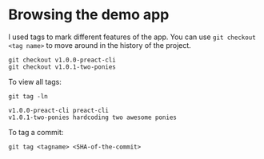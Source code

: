 # Browsing the demo app

I used tags to mark different features of the app. You can use `git checkout <tag name>` to move around in the history of the project.
```
git checkout v1.0.0-preact-cli
git checkout v1.0.1-two-ponies
```

To view all tags:
```
git tag -ln

v1.0.0-preact-cli preact-cli
v1.0.1-two-ponies hardcoding two awesome ponies
```

To tag a commit:
```
git tag <tagname> <SHA-of-the-commit>
```
